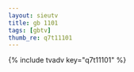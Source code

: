 ```yaml
--- 
layout: sieutv
title: gb 1101
tags: [gbtv]
thumb_re: q7t11101
---
```

{% include tvadv key="q7t11101" %} 
